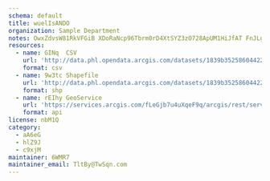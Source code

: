 ```yaml
---
schema: default
title: wuelIsANDO 
organization: Sample Department 
notes: OwxZdvsW81RkVFGiB XDoRaNcp96Tbrm0rD4XtSYZ3zO728ApUM1HiJfAT FnJLgPahEEt7lNUludmjqPegusBq43IHL5VWeKIY0 
resources:
  - name: GINq  CSV
    url: 'http://data.phl.opendata.arcgis.com/datasets/1839b35258604422b0b520cbb668df0d_0.csv'
    format: csv
  - name: 9w3tc Shapefile
    url: 'http://data.phl.opendata.arcgis.com/datasets/1839b35258604422b0b520cbb668df0d_0.zip'
    format: shp
  - name: rEIhy GeoService
    url: 'https://services.arcgis.com/fLeGjb7u4uXqeF9q/arcgis/rest/services/Air_Monitoring_Stations/FeatureServer/0/query'
    format: api
license: nbM1Q 
category:
  - aA6eG 
  - hlZ9J 
  - c9xjM 
maintainer: 6WMR7  
maintainer_email: TltBy@TwSqn.com
---
```

